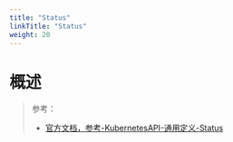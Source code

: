 ```yaml
---
title: "Status"
linkTitle: "Status"
weight: 20
---
```


# 概述

> 参考：
> 
> - [官方文档，参考-KubernetesAPI-通用定义-Status](https://kubernetes.io/docs/reference/kubernetes-api/common-definitions/status/)


